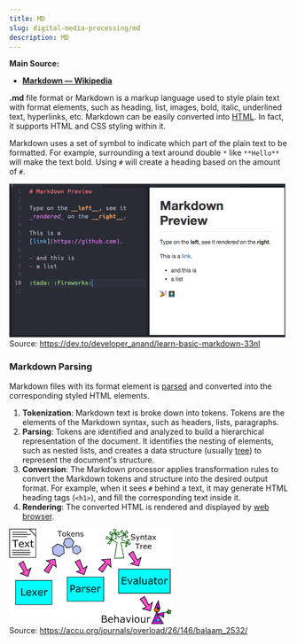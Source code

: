 ```yaml
---
title: MD
slug: digital-media-processing/md
description: MD
---
```


**Main Source:**

- **[Markdown — Wikipedia](https://en.wikipedia.org/wiki/Markdown)**

**.md** file format or Markdown is a markup language used to style plain text with format elements, such as heading, list, images, bold, italic, underlined text, hyperlinks, etc. Markdown can be easily converted into [HTML](/cs-notes/internet-and-web/html). In fact, it supports HTML and CSS styling within it.

Markdown uses a set of symbol to indicate which part of the plain text to be formatted. For example, surrounding a text around double `*` like `**Hello**` will make the text bold. Using `#` will create a heading based on the amount of `#`.

![Example of Markdown formatting plain text](./markdown-example.png)  
Source: https://dev.to/developer_anand/learn-basic-markdown-33nl

### Markdown Parsing

Markdown files with its format element is [parsed](/cs-notes/compilers-and-programming-languages/parsing) and converted into the corresponding styled HTML elements.

1. **Tokenization**: Markdown text is broke down into tokens. Tokens are the elements of the Markdown syntax, such as headers, lists, paragraphs.
2. **Parsing**: Tokens are identified and analyzed to build a hierarchical representation of the document. It identifies the nesting of elements, such as nested lists, and creates a data structure (usually [tree](/cs-notes/data-structures-and-algorithms/tree)) to represent the document's structure.
3. **Conversion**: The Markdown processor applies transformation rules to convert the Markdown tokens and structure into the desired output format. For example, when it sees `#` behind a text, it may generate HTML heading tags (`<h1>`), and fill the corresponding text inside it.
4. **Rendering**: The converted HTML is rendered and displayed by [web browser](/cs-notes/internet-and-web/web-browser).

![The general parsing process](./parsing-process.png)  
Source: https://accu.org/journals/overload/26/146/balaam_2532/
